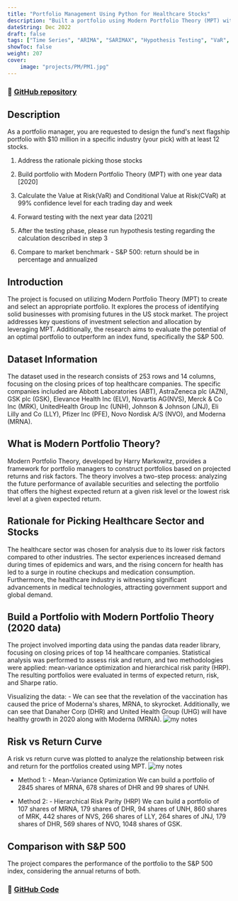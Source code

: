 ```yaml
---
title: "Portfolio Management Using Python for Healthcare Stocks"
description: "Built a portfolio using Modern Portfolio Theory (MPT) with one-year data [2020], calculated Value at Risk (VaR) and Conditional Value at Risk (CVaR) at a 99% confidence level for each trading day and week, forward tested the portfolio with the next year's data [2021], conducted hypothesis testing on the calculation described in step 3, and compared the results to the market benchmark - S&P 500, with returns presented in percentage and annualized."
dateString: Dec 2022
draft: false
tags: ["Time Series", "ARIMA", "SARIMAX", "Hypothesis Testing", "VaR", "CVaR", "Portfolio Management", "Healthcare", "Finance"]
showToc: false
weight: 207
cover:
    image: "projects/PM/PM1.jpg"
--- 
```

### 🔗 [GitHub repository](https://github.com/Abhiashu10/Portfolio_Management_Python_Healthcare_Stocks.git)

## Description
As a portfolio manager, you are requested to design the fund's next flagship portfolio with $10 million in a specific industry (your pick) with at least 12 stocks.

1. Address the rationale picking those stocks 

2. Build portfolio with Modern Portfolio Theory (MPT) with one year data [2020] 

3. Calculate the Value at Risk(VaR) and Conditional Value at Risk(CVaR) at 99% confidence level for each  trading day and week

4. Forward testing with the next year data [2021]

5. After the testing phase, please run hypothesis testing regarding the calculation described in step 3  

6. Compare to market benchmark - S&P 500: return should be in percentage and annualized


## Introduction

The project is focused on utilizing Modern Portfolio Theory (MPT) to create and select an appropriate portfolio. It explores the process of identifying solid businesses with promising futures in the US stock market. The project addresses key questions of investment selection and allocation by leveraging MPT. Additionally, the research aims to evaluate the potential of an optimal portfolio to outperform an index fund, specifically the S&P 500.

## Dataset Information

The dataset used in the research consists of 253 rows and 14 columns, focusing on the closing prices of top healthcare companies. The specific companies included are Abbott Laboratories (ABT), AstraZeneca plc (AZN), GSK plc (GSK), Elevance Health Inc (ELV), Novartis AG(NVS), Merck & Co Inc (MRK), UnitedHealth Group Inc (UNH), Johnson & Johnson (JNJ), Eli Lilly and Co (LLY), Pfizer Inc (PFE), Novo Nordisk A/S (NVO), and Moderna (MRNA).

## What is Modern Portfolio Theory?

Modern Portfolio Theory, developed by Harry Markowitz, provides a framework for portfolio managers to construct portfolios based on projected returns and risk factors. The theory involves a two-step process: analyzing the future performance of available securities and selecting the portfolio that offers the highest expected return at a given risk level or the lowest risk level at a given expected return.

## Rationale for Picking Healthcare Sector and Stocks

The healthcare sector was chosen for analysis due to its lower risk factors compared to other industries. The sector experiences increased demand during times of epidemics and wars, and the rising concern for health has led to a surge in routine checkups and medication consumption. Furthermore, the healthcare industry is witnessing significant advancements in medical technologies, attracting government support and global demand.

## Build a Portfolio with Modern Portfolio Theory (2020 data)

The project involved importing data using the pandas data reader library, focusing on closing prices of top 14 healthcare companies. Statistical analysis was performed to assess risk and return, and two methodologies were applied: mean-variance optimization and hierarchical risk parity (HRP). The resulting portfolios were evaluated in terms of expected return, risk, and Sharpe ratio.

Visualizing the data: - We can see that the revelation of the vaccination has caused the price of Moderna's shares, MRNA, to skyrocket. Additionally, we can see that Danaher Corp (DHR) and United Health Group (UHG) will have healthy growth in 2020 along with Moderna (MRNA).
![my notes](/projects/PM/PM2.png)

## Risk vs Return Curve
A risk vs return curve was plotted to analyze the relationship between risk and return for the portfolios created using MPT.
![my notes](/projects/PM/PM3.png)

- Method 1: - Mean-Variance Optimization
We can build a portfolio of 2845 shares of MRNA, 678 shares of DHR and 99 shares of UNH. 

- Method 2: - Hierarchical Risk Parity (HRP)
We can build a portfolio of 107 shares of MRNA, 179 shares of DHR, 94 shares of UNH, 860 shares of MRK, 442 shares of NVS, 266 shares of LLY, 264 shares of JNJ, 179 shares of DHR, 569 shares of NVO, 1048 shares of GSK.


## Comparison with S&P 500

The project compares the performance of the portfolio to the S&P 500 index, considering the annual returns of both.

### 🔗 [GitHub Code](https://github.com/Abhiashu10/Portfolio_Management_Python_Healthcare_Stocks/blob/07be44f91fe0e9a08de298627511d52d40233811/Portfolio%20Management%20Using%20python%20for%20healthcare%20stocks.ipynb)


